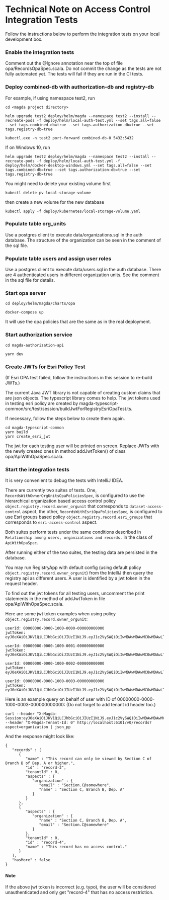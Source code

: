 # Technical Note on Access Control Integration Tests

Follow the instructions below to perform the integration tests on your local development box.

### Enable the integration tests

Comment out the @Ignore annotation near the top of file opa/RecordsOpaSpec.scala. Do not commit
the change as the tests are not fully automated yet. The tests will fail if they are run in the
CI tests.

### Deploy combined-db with authorization-db and registry-db

For example, if using namespace test2, run

```
cd <magda project directory>

helm upgrade test2 deploy/helm/magda --namespace test2 --install --recreate-pods -f deploy/helm/local-auth-test.yml --set tags.all=false --set tags.combined-db=true --set tags.authorization-db=true --set tags.registry-db=true

kubectl.exe -n test2 port-forward combined-db-0 5432:5432
```

If on Windows 10, run

```
helm upgrade test2 deploy/helm/magda --namespace test2 --install --recreate-pods -f deploy/helm/local-auth-test.yml -f deploy/helm/docker-desktop-windows.yml --set tags.all=false --set tags.combined-db=true --set tags.authorization-db=true --set tags.registry-db=true
```

You might need to delete your existing volume first

```
kubectl delete pv local-storage-volume
```

then create a new volume for the new database

```
kubectl apply -f deploy/kubernetes/local-storage-volume.yaml
```

### Populate table org_units

Use a postgres client to execute data/organizations.sql in the auth database. The structure of
the organization can be seen in the comment of the sql file.

### Populate table users and assign user roles

Use a postgres client to execute data/users.sql in the auth database. There are 4 authenticated
users in different organization units. See the comment in the sql file for details.

### Start opa server

```
cd deploy/helm/magda/charts/opa

docker-compose up
```

It will use the opa policies that are the same as in the real deployment.

### Start authorization service

```
cd magda-authorization-api

yarn dev
```

### Create JWTs for Esri Policy Test

(If Esri OPA test failed, follow the instructions in this session to re-build JWTs.)

The current Java JWT library is not capable of creating custom claims that are json objects.
The typescript library comes to help. The jwt tokens used in testing esri policy are created by
magda-typescript-common/src/test/session/buildJwtForRegistryEsriOpaTest.ts.

If necessary, follow the steps below to create them again.

```
cd magda-typescript-common
yarn build
yarn create_esri_jwt
```

The jwt for each testing user will be printed on screen. Replace JWTs with the newly created ones
in method addJwtToken() of class opa/ApiWithOpaSpec.scala.

### Start the integration tests

It is very convenient to debug the tests with IntelliJ IDEA.

There are currently two suites of tests. One, `RecordsWithOwnerOrgUnitsOpaPoliciesSpec`, is configured to use the
hierarchical organization based access control policy `object.registry.record.owner_orgunit` that corresponds to
`dataset-access-control` aspect, the other, `RecordsWithEsriOpaPoliciesSpec`, is configured to use Esri groups based
policy `object.registry.record.esri_groups` that corresponds to `esri-access-control` aspect.

Both suites perform tests under the same conditions described in `Relationship among users, organizations and records.`
in the class of `ApiWithOpaSpec`.

After running either of the two suites, the testing data are persisted in the database.

You may run RegistryApp with default config (using default policy `object.registry.record.owner_orgunit`) from
the IntelliJ then query the registry api as different users. A user is identified by a jwt token in the request header.

To find out the jwt tokens for all testing users, uncomment the print statements in the method of addJwtToken in file
opa/ApiWithOpaSpec.scala.

Here are some jwt token examples when using policy `object.registry.record.owner_orgunit`:

```
userId: 00000000-0000-1000-0000-000000000000
jwtToken: eyJ0eXAiOiJKV1QiLCJhbGciOiJIUzI1NiJ9.eyJ1c2VySWQiOiIwMDAwMDAwMC0wMDAwLTEwMDAtMDAwMC0wMDAwMDAwMDAwMDAifQ.2V0FqFp89olSyEHoVe7NNMHBTsA2TZ2_sc8FF90JcqA

userId: 00000000-0000-1000-0001-000000000000
jwtToken: eyJ0eXAiOiJKV1QiLCJhbGciOiJIUzI1NiJ9.eyJ1c2VySWQiOiIwMDAwMDAwMC0wMDAwLTEwMDAtMDAwMS0wMDAwMDAwMDAwMDAifQ.x26uJGh1HwYAKgINr_zR_OPPpS53gwqbqVh9mCyt57o

userId: 00000000-0000-1000-0002-000000000000
jwtToken: eyJ0eXAiOiJKV1QiLCJhbGciOiJIUzI1NiJ9.eyJ1c2VySWQiOiIwMDAwMDAwMC0wMDAwLTEwMDAtMDAwMi0wMDAwMDAwMDAwMDAifQ.JoO8QCmesnXzYmdZHSqwwZtaK_CpLUvjKL2I090DoYk

userId: 00000000-0000-1000-0003-000000000000
jwtToken: eyJ0eXAiOiJKV1QiLCJhbGciOiJIUzI1NiJ9.eyJ1c2VySWQiOiIwMDAwMDAwMC0wMDAwLTEwMDAtMDAwMy0wMDAwMDAwMDAwMDAifQ.cCCS3XqslU6ZQYlYhkJ9Fm4mFj7E_g4dmGnRGEgaZmA
```

Here is an example query on behalf of user with ID of 00000000-0000-1000-0003-000000000000:
(Do not forget to add tenant id header too.)

```
curl --header "X-Magda-Session:eyJ0eXAiOiJKV1QiLCJhbGciOiJIUzI1NiJ9.eyJ1c2VySWQiOiIwMDAwMDAwMC0wMDAwLTEwMDAtMDAwMy0wMDAwMDAwMDAwMDAifQ.cCCS3XqslU6ZQYlYhkJ9Fm4mFj7E_g4dmGnRGEgaZmA" --header "X-Magda-Tenant-Id: 0" http://localhost:6101/v0/records?aspect=organization | json_pp
```

And the response might look like:

```
{
   "records" : [
      {
         "name" : "This record can only be viewed by Section C of Branch B of Dep. A or higher.",
         "id" : "record-3",
         "tenantId" : 0,
         "aspects" : {
            "organization" : {
               "email" : "Section.C@somewhere",
               "name" : "Section C, Branch B, Dep. A"
            }
         }
      },
      {
         "aspects" : {
            "organization" : {
               "name" : "Section C, Branch B, Dep. A",
               "email" : "Section.C@somewhere"
            }
         },
         "tenantId" : 0,
         "id" : "record-4",
         "name" : "This record has no access control."
      }
   ],
   "hasMore" : false
}
```

#### Note

If the above jwt token is incorrect (e.g. typo), the user will be considered unauthenticated and only
get "record-4" that has no access restriction.
